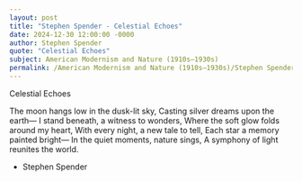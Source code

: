 ```yaml
---
layout: post
title: "Stephen Spender - Celestial Echoes"
date: 2024-12-30 12:00:00 -0000
author: Stephen Spender
quote: "Celestial Echoes"
subject: American Modernism and Nature (1910s–1930s)
permalink: /American Modernism and Nature (1910s–1930s)/Stephen Spender/Stephen Spender - Celestial Echoes
---
```


Celestial Echoes

The moon hangs low in the dusk-lit sky,
Casting silver dreams upon the earth—
I stand beneath, a witness to wonders,
Where the soft glow folds around my heart,
With every night, a new tale to tell,
Each star a memory painted bright—
In the quiet moments, nature sings,
A symphony of light reunites the world.


- Stephen Spender
